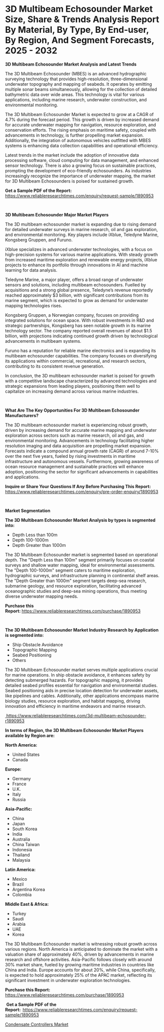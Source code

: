 <p><h1>3D Multibeam Echosounder Market Size, Share & Trends Analysis Report By Material, By Type, By End-user, By Region, And Segment Forecasts, 2025 - 2032</h1></p><p><strong>3D Multibeam Echosounder Market Analysis and Latest Trends</strong></p>
<p><p>The 3D Multibeam Echosounder (MBES) is an advanced hydrographic surveying technology that provides high-resolution, three-dimensional underwater topography and mapping of seabeds. It operates by emitting multiple sonar beams simultaneously, allowing for the collection of detailed bathymetric data over wide areas. This technology is vital for various applications, including marine research, underwater construction, and environmental monitoring.</p><p>The 3D Multibeam Echosounder Market is expected to grow at a CAGR of 4.7% during the forecast period. This growth is driven by increased demand for accurate underwater mapping for navigation, resource exploration, and conservation efforts. The rising emphasis on maritime safety, coupled with advancements in technology, is further propelling market expansion. Additionally, the integration of autonomous vehicles outfitted with MBES systems is enhancing data collection capabilities and operational efficiency.</p><p>Latest trends in the market include the adoption of innovative data processing software, cloud computing for data management, and enhanced sensor technology. There is also a growing focus on sustainable practices, prompting the development of eco-friendly echosounders. As industries increasingly recognize the importance of underwater mapping, the market for 3D Multibeam Echosounders is poised for sustained growth.</p></p>
<p><strong>Get a Sample PDF of the Report:&nbsp;</strong> <a href="https://www.reliableresearchtimes.com/enquiry/request-sample/1890953?utm_campaign=2210&utm_medium=2&utm_source=Github&utm_content=ia&utm_term=01032025&utm_id=3d-multibeam-echosounder">https://www.reliableresearchtimes.com/enquiry/request-sample/1890953</a></p>
<p>&nbsp;</p>
<p><strong>3D Multibeam Echosounder Major Market Players</strong></p>
<p><p>The 3D multibeam echosounder market is expanding due to rising demand for detailed underwater surveys in marine research, oil and gas exploration, and environmental monitoring. Key players include iXblue, Teledyne Marine, Kongsberg Gruppen, and Furuno.</p><p>iXblue specializes in advanced underwater technologies, with a focus on high-precision systems for various marine applications. With steady growth from increased maritime exploration and renewable energy projects, iXblue projects to enhance its portfolio through innovations in AI and machine learning for data analysis.</p><p>Teledyne Marine, a major player, offers a broad range of underwater sensors and solutions, including multibeam echosounders. Fuelled by acquisitions and a strong global presence, Teledyne’s revenue reportedly reached approximately $3 billion, with significant contributions from its marine segment, which is expected to grow as demand for underwater mapping technologies rises.</p><p>Kongsberg Gruppen, a Norwegian company, focuses on providing integrated solutions for ocean space. With robust investments in R&D and strategic partnerships, Kongsberg has seen notable growth in its marine technology sector. The company reported overall revenues of about $1.5 billion, with projections indicating continued growth driven by technological advancements in multibeam systems.</p><p>Furuno has a reputation for reliable marine electronics and is expanding its multibeam echosounder capabilities. The company focuses on diversifying its applications within commercial, recreational, and research sectors, contributing to its consistent revenue generation.</p><p>In conclusion, the 3D multibeam echosounder market is poised for growth with a competitive landscape characterized by advanced technologies and strategic expansions from leading players, positioning them well to capitalize on increasing demand across various marine industries.</p></p>
<p>&nbsp;</p>
<p><strong>What Are The Key Opportunities For 3D Multibeam Echosounder Manufacturers?</strong></p>
<p><p>The 3D multibeam echosounder market is experiencing robust growth, driven by increasing demand for accurate marine mapping and underwater exploration across sectors such as marine research, oil and gas, and environmental monitoring. Advancements in technology facilitating higher resolution imaging and data acquisition are propelling market expansion. Forecasts indicate a compound annual growth rate (CAGR) of around 7-10% over the next five years, fueled by rising investments in maritime infrastructure and autonomous vessels. Furthermore, growing awareness of ocean resource management and sustainable practices will enhance adoption, positioning the sector for significant advancements in capabilities and applications.</p></p>
<p><strong>Inquire or Share Your Questions If Any Before Purchasing This Report:</strong> <a href="https://www.reliableresearchtimes.com/enquiry/pre-order-enquiry/1890953?utm_campaign=2210&utm_medium=2&utm_source=Github&utm_content=ia&utm_term=01032025&utm_id=3d-multibeam-echosounder">https://www.reliableresearchtimes.com/enquiry/pre-order-enquiry/1890953</a></p>
<p>&nbsp;</p>
<p><strong>Market Segmentation</strong></p>
<p><strong>The 3D Multibeam Echosounder Market Analysis by types is segmented into:</strong></p>
<p><ul><li>Depth Less than 100m</li><li>Depth 100-1000m</li><li>Depth Greater than 1000m</li></ul></p>
<p><p>The 3D Multibeam Echosounder market is segmented based on operational depth. The "Depth Less than 100m" segment primarily focuses on coastal surveys and shallow water mapping, ideal for environmental assessments. The "Depth 100-1000m" segment caters to maritime exploration, hydrographic surveys, and infrastructure planning in continental shelf areas. The "Depth Greater than 1000m" segment targets deep-sea research, submarine geology, and resource exploration, facilitating advanced oceanographic studies and deep-sea mining operations, thus meeting diverse underwater mapping needs.</p></p>
<p><strong>Purchase this Report:&nbsp;</strong><a href="https://www.reliableresearchtimes.com/purchase/1890953?utm_campaign=2210&utm_medium=2&utm_source=Github&utm_content=ia&utm_term=01032025&utm_id=3d-multibeam-echosounder">https://www.reliableresearchtimes.com/purchase/1890953</a></p>
<p>&nbsp;</p>
<p><strong>The 3D Multibeam Echosounder Market Industry Research by Application is segmented into:</strong></p>
<p><ul><li>Ship Obstacle Avoidance</li><li>Topographic Mapping</li><li>Seabed Positioning</li><li>Others</li></ul></p>
<p><p>The 3D Multibeam Echosounder market serves multiple applications crucial for marine operations. In ship obstacle avoidance, it enhances safety by detecting submerged hazards. For topographic mapping, it provides detailed seabed profiles essential for navigation and environmental studies. Seabed positioning aids in precise location detection for underwater assets, like pipelines and cables. Additionally, other applications encompass marine biology studies, resource exploration, and habitat mapping, driving innovation and efficiency in maritime endeavors and marine research.</p></p>
<p><a href="https://www.reliableresearchtimes.com/3d-multibeam-echosounder-r1890953?utm_campaign=2210&utm_medium=2&utm_source=Github&utm_content=ia&utm_term=01032025&utm_id=3d-multibeam-echosounder">&nbsp;https://www.reliableresearchtimes.com/3d-multibeam-echosounder-r1890953</a></p>
<p><strong>In terms of Region, the 3D Multibeam Echosounder Market Players available by Region are:</strong></p>
<p>
    <p> <strong> North America: </strong>
        <ul>
            <li>United States</li>
            <li>Canada</li>
        </ul>
        </p> 
    <p> <strong> Europe: </strong>
        <ul>
            <li>Germany</li>
            <li>France</li>
            <li>U.K.</li>
            <li>Italy</li>
            <li>Russia</li>
        </ul>
        </p> 
    <p> <strong> Asia-Pacific: </strong>
        <ul>
            <li>China</li>
            <li>Japan</li>
            <li>South Korea</li>
            <li>India</li>
            <li>Australia</li>
            <li>China Taiwan</li>
            <li>Indonesia</li>
            <li>Thailand</li>
            <li>Malaysia</li>
        </ul>
        </p> 
    <p> <strong> Latin America: </strong>
        <ul>
            <li>Mexico</li>
            <li>Brazil</li>
            <li>Argentina Korea</li>
            <li>Colombia</li>
        </ul>
        </p> 
    <p> <strong> Middle East & Africa: </strong>
        <ul>
            <li>Turkey</li>
            <li>Saudi</li>
            <li>Arabia</li>
            <li>UAE</li>
            <li>Korea</li>
        </ul>
    </p>
    </p>
<p><p>The 3D Multibeam Echosounder market is witnessing robust growth across various regions. North America is anticipated to dominate the market with a valuation share of approximately 40%, driven by advancements in marine research and offshore activities. Asia-Pacific follows closely with around 30% market share, fueled by growing maritime industries in countries like China and India. Europe accounts for about 20%, while China, specifically, is expected to hold approximately 25% of the APAC market, reflecting its significant investment in underwater exploration technologies.</p></p>
<p><strong>Purchase this Report: </strong><a href="https://www.reliableresearchtimes.com/purchase/1890953?utm_campaign=2210&utm_medium=2&utm_source=Github&utm_content=ia&utm_term=01032025&utm_id=3d-multibeam-echosounder">https://www.reliableresearchtimes.com/purchase/1890953</a></p>
<p>&nbsp;<strong>Get a Sample PDF of the Report:&nbsp;&nbsp;</strong><a href="https://www.reliableresearchtimes.com/enquiry/request-sample/1890953?utm_campaign=2210&utm_medium=2&utm_source=Github&utm_content=ia&utm_term=01032025&utm_id=3d-multibeam-echosounder">https://www.reliableresearchtimes.com/enquiry/request-sample/1890953</a></p>
<p><strong></strong></p>
<p><p><a href="https://github.com/NarcisoFerry/Market-Research-Report-List-1/blob/main/condensate-controllers-market.md?utm_campaign=2210&utm_medium=2&utm_source=Github&utm_content=ia&utm_term=01032025&utm_id=3d-multibeam-echosounder">Condensate Controllers Market</a></p></p>